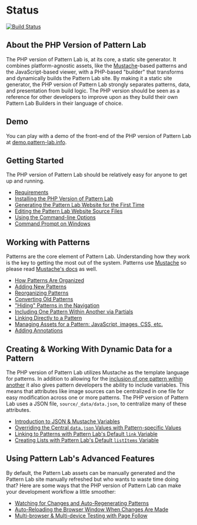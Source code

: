 Status
==========
[![Build Status](https://travis-ci.org/JuanS/travis-pattern-lab.png?branch=master)](https://travis-ci.org/JuanS/travis-pattern-lab.png?branch=master)


## About the PHP Version of Pattern Lab

The PHP version of Pattern Lab is, at its core, a static site generator. It combines platform-agnostic assets, like the [Mustache](http://mustache.github.io/)-based patterns and the JavaScript-based viewer, with a PHP-based "builder" that transforms and dynamically builds the Pattern Lab site. By making it a static site generator, the PHP version of Pattern Lab strongly separates patterns, data, and presentation from build logic. The PHP version should be seen as a reference for other developers to improve upon as they build their own Pattern Lab Builders in their language of choice.

## Demo

You can play with a demo of the front-end of the PHP version of Pattern Lab at [demo.pattern-lab.info](http://demo.pattern-lab.info).

## Getting Started

The PHP version of Pattern Lab should be relatively easy for anyone to get up and running. 

* [Requirements](http://pattern-lab.info/docs/requirements.html)
* [Installing the PHP Version of Pattern Lab](http://pattern-lab.info/docs/installation.html)
* [Generating the Pattern Lab Website for the First Time](http://pattern-lab.info/docs/first-run.html)
* [Editing the Pattern Lab Website Source Files](http://pattern-lab.info/docs/editing-source-files.html)
* [Using the Command-line Options](http://pattern-lab.info/docs/command-line.html)
* [Command Prompt on Windows](http://pattern-lab.info/docs/command-prompt-windows.html)

## Working with Patterns

Patterns are the core element of Pattern Lab. Understanding how they work is the key to getting the most out of the system. Patterns use [Mustache](http://mustache.github.io/) so please read [Mustache's docs](http://mustache.github.io/mustache.5.html) as well.

* [How Patterns Are Organized](http://pattern-lab.info/docs/pattern-organization.html)
* [Adding New Patterns](http://pattern-lab.info/docs/pattern-add-new.html)
* [Reorganizing Patterns](http://pattern-lab.info/docs/pattern-reorganizing.html)
* [Converting Old Patterns](https://github.com/pattern-lab/patternlab-php/wiki/Converting-Old-Patterns)
* ["Hiding" Patterns in the Navigation](http://pattern-lab.info/docs/pattern-hiding.html)
* [Including One Pattern Within Another via Partials](http://pattern-lab.info/docs/pattern-including.html)
* [Linking Directly to a Pattern](http://pattern-lab.info/docs/pattern-linking.html)
* [Managing Assets for a Pattern: JavaScript, images, CSS, etc.](http://pattern-lab.info/docs/pattern-managing-assets.html)
* [Adding Annotations](http://pattern-lab.info/docs/pattern-adding-annotations.html)

## Creating & Working With Dynamic Data for a Pattern

The PHP version of Pattern Lab utilizes Mustache as the template language for patterns. In addition to allowing for the [inclusion of one pattern within another](https://github.com/pattern-lab/patternlab-php/wiki/Including-One-Pattern-Within-Another) it also gives pattern developers the ability to include variables. This means that attributes like image sources can be centralized in one file for easy modification across one or more patterns. The PHP version of Pattern Lab uses a JSON file, `source/_data/data.json`, to centralize many of these attributes.

* [Introduction to JSON & Mustache Variables](http://pattern-lab.info/docs/data-json-mustache.html)
* [Overriding the Central `data.json` Values with Pattern-specific Values](http://pattern-lab.info/docs/data-pattern-specific.html)
* [Linking to Patterns with Pattern Lab's Default `link` Variable](http://pattern-lab.info/docs/data-link-variable.html)
* [Creating Lists with Pattern Lab's Default `listItems` Variable](http://pattern-lab.info/docs/data-listitems.html)

## Using Pattern Lab's Advanced Features

By default, the Pattern Lab assets can be manually generated and the Pattern Lab site manually refreshed but who wants to waste time doing that? Here are some ways that the PHP version of Pattern Lab can make your development workflow a little smoother:

* [Watching for Changes and Auto-Regenerating Patterns](http://pattern-lab.info/docs/advanced-auto-regenerate.html)
* [Auto-Reloading the Browser Window When Changes Are Made](http://pattern-lab.info/docs/advanced-reload-browser.html)
* [Multi-browser & Multi-device Testing with Page Follow](http://pattern-lab.info/docs/advanced-page-follow.html)
